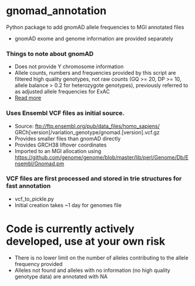 # gnomad_annotation
Python package to add gnomAD allele frequencies to MGI annotated files
- gnomAD exome and genome information are provided separately

### Things to note about gnomAD 
- Does not provide Y chromosome information
- Allele counts, numbers and frequencies provided by this script are filtered high quality genotypes, not raw counts (GQ >= 20, DP >= 10, allele balance > 0.2 for heterozygote genotypes), previously referred to as adjusted allele frequencies for ExAC
- [Read more](https://macarthurlab.org/2017/02/27/the-genome-aggregation-database-gnomad/)

### Uses Ensembl VCF files as initial source. 
- Source: ftp://ftp.ensembl.org/pub/data_files/homo_sapiens/ GRCh[version]/variation_genotype/gnomad.[version].vcf.gz
- Provides smaller files than gnomAD directly
- Provides GRCH38 liftover coordinates
- Imported to an MGI allocation using https://github.com/genome/genome/blob/master/lib/perl/Genome/Db/Ensembl/Gnomad.pm

### VCF files are first processed and stored in trie structures for fast annotation
- vcf_to_pickle.py
- Initial creation takes ~1 day for genomes file

# Code is currently actively developed, use at your own risk
- There is no lower limit on the number of alleles contributing to the allele frequency provided
- Alleles not found and alleles with no information (no high quality genotype data) are annotated with NA
